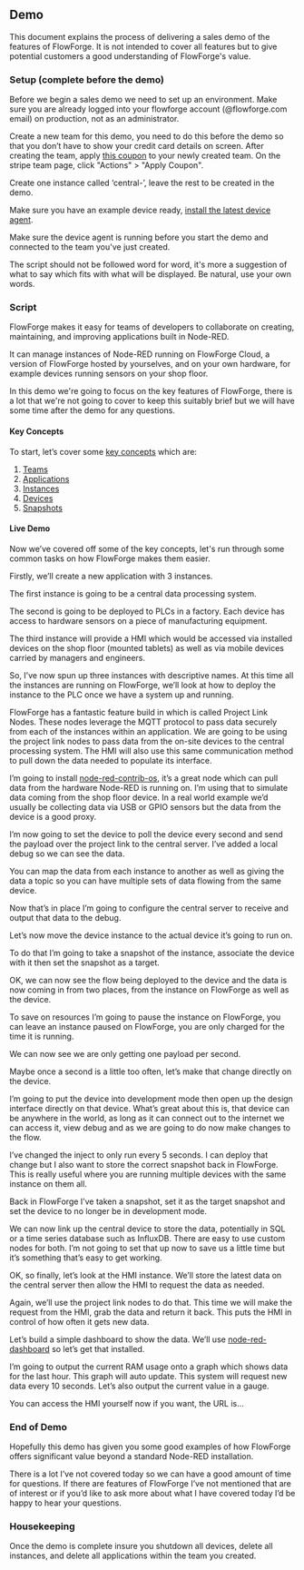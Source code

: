 ## Demo

This document explains the process of delivering a sales demo of the features of FlowForge. It is not intended to cover all features but to give potential customers a good understanding of FlowForge's value.

### Setup (complete before the demo)

Before we begin a sales demo we need to set up an environment. Make sure you are
already logged into your flowforge account (@flowforge.com email) on production, not as an administrator.

Create a new team for this demo, you need to do this before the demo so that
you don’t have to show your credit card details on screen. After creating the
team, apply [this coupon](https://dashboard.stripe.com/coupons/zkNy9DxL) to your
newly created team. On the stripe team page, click "Actions" > "Apply Coupon".

Create one instance called ‘central-<demo-customer-name>’, leave the rest to be created in the demo.

Make sure you have an example device ready, [install the latest device agent](https://flowforge.com/docs/user/devices/).

Make sure the device agent is running before you start the demo and connected to the team you've just created.

The script should not be followed word for word, it's more a suggestion of what to say which fits with what will be displayed. Be natural, use your own words.

### Script

FlowForge makes it easy for teams of developers to collaborate on creating, maintaining, and improving applications built in Node-RED.

It can manage instances of Node-RED running on FlowForge Cloud, a version of FlowForge hosted by yourselves, and on your own hardware, for example devices running sensors on your shop floor.

In this demo we're going to focus on the key features of FlowForge, there is a lot that we're not going to cover to keep this suitably brief but we will have some time after the demo for any questions.

#### Key Concepts

To start, let’s cover some [key concepts](/docs/user/concepts/) which are:
1. [Teams](/docs/user/concepts/#team)
1. [Applications](/docs/user/concepts/#application)
1. [Instances](/docs/user/concepts/#instance)
1. [Devices](/docs/user/concepts/#device)
1. [Snapshots](/docs/user/concepts/#instance-snapshot)

#### Live Demo

Now we’ve covered off some of the key concepts, let's run through some common tasks on how FlowForge makes them easier.

Firstly, we’ll create a new application with 3 instances.

The first instance is going to be a central data processing system.

The second is going to be deployed to PLCs in a factory. Each device has access to hardware sensors on a piece of manufacturing equipment.

The third instance will provide a HMI which would be accessed via installed devices on the shop floor (mounted tablets) as well as via mobile devices carried by managers and engineers.

So, I’ve now spun up three instances with descriptive names. At this time all the instances are running on FlowForge, we’ll look at how to deploy the instance to the PLC once we have a system up and running.

FlowForge has a fantastic feature build in which is called Project Link Nodes. These nodes leverage the MQTT protocol to pass data securely from each of the instances within an application. We are going to be using the project link nodes to pass data from the on-site devices to the central processing system. The HMI will also use this same communication method to pull down the data needed to populate its interface.

I’m going to install [node-red-contrib-os](https://flows.nodered.org/node/node-red-contrib-os), it’s a great node which can pull data from the hardware Node-RED is running on. I’m using that to simulate data coming from the shop floor device. In a real world example we’d usually be collecting data via USB or GPIO sensors but the data from the device is a good proxy.

I’m now going to set the device to poll the device every second and send the payload over the project link to the central server. I’ve added a local debug so we can see the data.

You can map the data from each instance to another as well as giving the data a topic so you can have multiple sets of data flowing from the same device.

Now that’s in place I’m going to configure the central server to receive and output that data to the debug. 

Let’s now move the device instance to the actual device it’s going to run on.

To do that I’m going to take a snapshot of the instance, associate the device with it then set the snapshot as a target.

OK, we can now see the flow being deployed to the device and the data is now coming in from two places, from the instance on FlowForge as well as the device. 

To save on resources I’m going to pause the instance on FlowForge, you can leave an instance paused on FlowForge, you are only charged for the time it is running.

We can now see we are only getting one payload per second.

Maybe once a second is a little too often, let’s make that change directly on the device.

I’m going to put the device into development mode then open up the design interface directly on that device. What’s great about this is, that device can be anywhere in the world, as long as it can connect out to the internet we can access it, view debug and as we are going to do now make changes to the flow.

I’ve changed the inject to only run every 5 seconds. I can deploy that change but I also want to store the correct snapshot back in FlowForge. This is really useful where you are running multiple devices with the same instance on them all.

Back in FlowForge I’ve taken a snapshot, set it as the target snapshot and set the device to no longer be in development mode.

We can now link up the central device to store the data, potentially in SQL or a time series database such as InfluxDB. There are easy to use custom nodes for both. I’m not going to set that up now to save us a little time but it’s something that’s easy to get working.

OK, so finally, let’s look at the HMI instance. We’ll store the latest data on the central server then allow the HMI to request the data as needed.

Again, we’ll use the project link nodes to do that. This time we will make the request from the HMI, grab the data and return it back. This puts the HMI in control of how often it gets new data.

Let’s build a simple dashboard to show the data. We’ll use [node-red-dashboard](https://flows.nodered.org/node/node-red-dashboard) so let’s get that installed.

I’m going to output the current RAM usage onto a graph which shows data for the last hour. This graph will auto update. This system will request new data every 10 seconds. Let’s also output the current value in a gauge.

You can access the HMI yourself now if you want, the URL is…

### End of Demo

Hopefully this demo has given you some good examples of how FlowForge offers significant value beyond a standard Node-RED installation.

There is a lot I’ve not covered today so we can have a good amount of time for questions. If there are features of FlowForge I’ve not mentioned that are of interest or if you’d like to ask more about what I have covered today I’d be happy to hear your questions.

### Housekeeping

Once the demo is complete insure you shutdown all devices, delete all instances, and delete all applications within the team you created.
